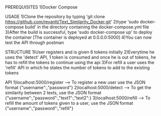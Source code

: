 PREREQUISITES
1)Docker Compose

USAGE
1)Clone the repository by typing 'git clone https://github.com/revantt/Text_Similarity_Docker.git'
2)type 'sudo docker-compose build' in the directory containing the docker-compose.yml file
3)After the build is successful, type 'sudo docker-compose up' to deploy the container [The container is deployed at 0.0.0.0:5000]
4)You can now test the API through postman

STRUCTURE
1)User registers and is given 6 tokens initially
2)Everytime he uses the 'detect' API, 1 token is consumed and once he is out of tokens, he has to refill the tokens to continue using the api
3)For refill a user uses the 'refill' API in which he states the number of tokens to add to the existing tokens 

API
1)localhost:5000/register --> To register a new user use the JSON format {"username":,"password"} 
2)localhost:5000/detect --> To get the similarity between 2 texts, use the JSON format {"username":,"password":,"text1":,"text2":}
3)localhost:5000/refill --> To refill the amount of tokens given to a user, use the JSON format {"username":,"password":,"refill"}
